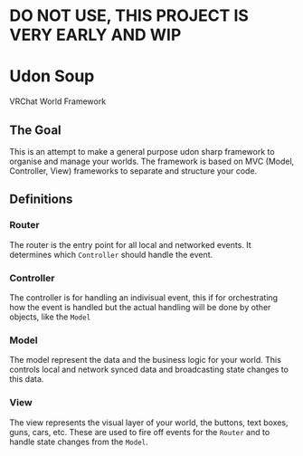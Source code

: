 # DO NOT USE, THIS PROJECT IS VERY EARLY AND WIP

# Udon Soup

VRChat World Framework

## The Goal

This is an attempt to make a general purpose udon sharp framework to organise and manage your worlds. The framework is based on MVC (Model, Controller, View) frameworks to separate and structure your code.

## Definitions

### Router

The router is the entry point for all local and networked events. It determines which `Controller` should handle the event.

### Controller

The controller is for handling an indivisual event, this if for orchestrating how the event is handled but the actual handling will be done by other objects, like the `Model`

### Model

The model represent the data and the business logic for your world. This controls local and network synced data and broadcasting state changes to this data.

### View

The view represents the visual layer of your world, the buttons, text boxes, guns, cars, etc. These are used to fire off events for the `Router` and to handle state changes from the `Model`.
